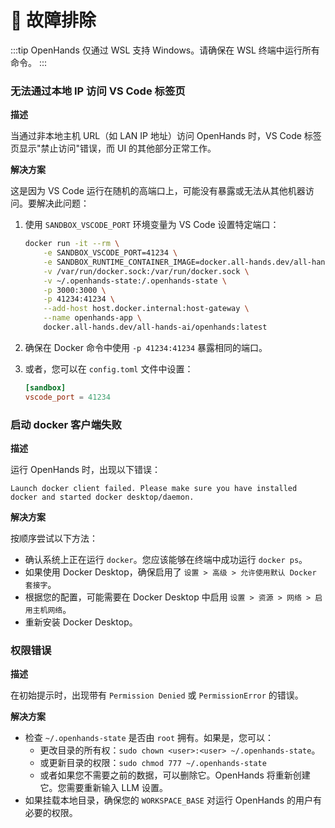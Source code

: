 # 🚧 故障排除

:::tip
OpenHands 仅通过 WSL 支持 Windows。请确保在 WSL 终端中运行所有命令。
:::

### 无法通过本地 IP 访问 VS Code 标签页

**描述**

当通过非本地主机 URL（如 LAN IP 地址）访问 OpenHands 时，VS Code 标签页显示"禁止访问"错误，而 UI 的其他部分正常工作。

**解决方案**

这是因为 VS Code 运行在随机的高端口上，可能没有暴露或无法从其他机器访问。要解决此问题：

1. 使用 `SANDBOX_VSCODE_PORT` 环境变量为 VS Code 设置特定端口：
   ```bash
   docker run -it --rm \
       -e SANDBOX_VSCODE_PORT=41234 \
       -e SANDBOX_RUNTIME_CONTAINER_IMAGE=docker.all-hands.dev/all-hands-ai/runtime:latest \
       -v /var/run/docker.sock:/var/run/docker.sock \
       -v ~/.openhands-state:/.openhands-state \
       -p 3000:3000 \
       -p 41234:41234 \
       --add-host host.docker.internal:host-gateway \
       --name openhands-app \
       docker.all-hands.dev/all-hands-ai/openhands:latest
   ```

2. 确保在 Docker 命令中使用 `-p 41234:41234` 暴露相同的端口。

3. 或者，您可以在 `config.toml` 文件中设置：
   ```toml
   [sandbox]
   vscode_port = 41234
   ```

### 启动 docker 客户端失败

**描述**

运行 OpenHands 时，出现以下错误：
```
Launch docker client failed. Please make sure you have installed docker and started docker desktop/daemon.
```

**解决方案**

按顺序尝试以下方法：
* 确认系统上正在运行 `docker`。您应该能够在终端中成功运行 `docker ps`。
* 如果使用 Docker Desktop，确保启用了 `设置 > 高级 > 允许使用默认 Docker 套接字`。
* 根据您的配置，可能需要在 Docker Desktop 中启用 `设置 > 资源 > 网络 > 启用主机网络`。
* 重新安装 Docker Desktop。

### 权限错误

**描述**

在初始提示时，出现带有 `Permission Denied` 或 `PermissionError` 的错误。

**解决方案**

* 检查 `~/.openhands-state` 是否由 `root` 拥有。如果是，您可以：
  * 更改目录的所有权：`sudo chown <user>:<user> ~/.openhands-state`。
  * 或更新目录的权限：`sudo chmod 777 ~/.openhands-state`
  * 或者如果您不需要之前的数据，可以删除它。OpenHands 将重新创建它。您需要重新输入 LLM 设置。
* 如果挂载本地目录，确保您的 `WORKSPACE_BASE` 对运行 OpenHands 的用户有必要的权限。